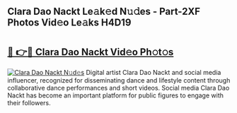 ## Clara Dao Nackt Le𝚊k𝚎d N𝚞𝚍es - Part-2XF Photos Vid𝚎o Le𝚊ks H4D19

# <h2><a href="http://fb3gt8g.evod.top/?m=Clara+Dao+Nackt">🔗 👉🔴 Clara Dao Nackt Vid𝚎o Ph𝚘t𝚘s</a></h2>

[![Clara Dao Nackt N𝚞d𝚎s](https://i.imgur.com/8V9OHl7.gif)](http://fb3gt8g.evod.top/?m=Clara+Dao+Nackt)
Digital artist Clara Dao Nackt and social media influencer, recognized for disseminating dance and lifestyle content through collaborative dance performances and short videos. Social media Clara Dao Nackt has become an important platform for public figures to engage with their followers. 
